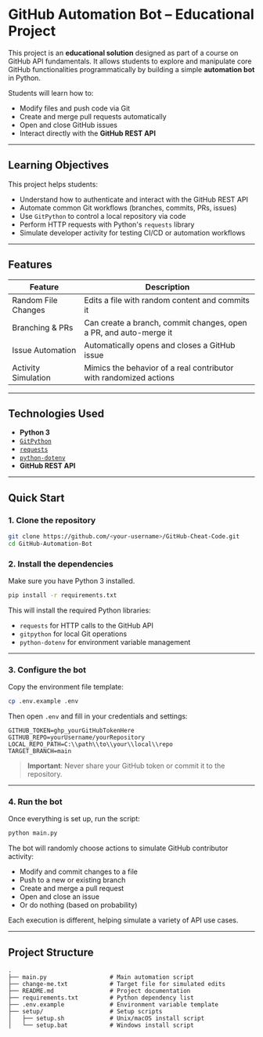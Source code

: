 # GitHub Automation Bot – Educational Project

This project is an **educational solution** designed as part of a course on GitHub API fundamentals. It allows students to explore and manipulate core GitHub functionalities programmatically by building a simple **automation bot** in Python.

Students will learn how to:
- Modify files and push code via Git
- Create and merge pull requests automatically
- Open and close GitHub issues
- Interact directly with the **GitHub REST API**

---

## Learning Objectives

This project helps students:
- Understand how to authenticate and interact with the GitHub REST API
- Automate common Git workflows (branches, commits, PRs, issues)
- Use `GitPython` to control a local repository via code
- Perform HTTP requests with Python's `requests` library
- Simulate developer activity for testing CI/CD or automation workflows

---

## Features

| Feature                 | Description |
|-------------------------|-------------|
| Random File Changes     | Edits a file with random content and commits it |
| Branching & PRs         | Can create a branch, commit changes, open a PR, and auto-merge it |
| Issue Automation        | Automatically opens and closes a GitHub issue |
| Activity Simulation     | Mimics the behavior of a real contributor with randomized actions |

---

## Technologies Used

- **Python 3**
- [`GitPython`](https://gitpython.readthedocs.io/en/stable/)
- [`requests`](https://docs.python-requests.org/)
- [`python-dotenv`](https://github.com/theskumar/python-dotenv)
- **GitHub REST API**

---

## Quick Start

### 1. Clone the repository

```bash
git clone https://github.com/<your-username>/GitHub-Cheat-Code.git
cd GitHub-Automation-Bot
```
### 2. Install the dependencies

Make sure you have Python 3 installed.

```bash
pip install -r requirements.txt
```

This will install the required Python libraries:
- `requests` for HTTP calls to the GitHub API  
- `gitpython` for local Git operations  
- `python-dotenv` for environment variable management  

---

### 3. Configure the bot

Copy the environment file template:

```bash
cp .env.example .env
```

Then open `.env` and fill in your credentials and settings:

```env
GITHUB_TOKEN=ghp_yourGitHubTokenHere
GITHUB_REPO=yourUsername/yourRepository
LOCAL_REPO_PATH=C:\\path\\to\\your\\local\\repo
TARGET_BRANCH=main
```

> **Important**: Never share your GitHub token or commit it to the repository.

---

### 4. Run the bot

Once everything is set up, run the script:

```bash
python main.py
```

The bot will randomly choose actions to simulate GitHub contributor activity:
- Modify and commit changes to a file  
- Push to a new or existing branch  
- Create and merge a pull request  
- Open and close an issue  
- Or do nothing (based on probability)  

Each execution is different, helping simulate a variety of API use cases.

---

## Project Structure

```text
.
├── main.py                  # Main automation script
├── change-me.txt            # Target file for simulated edits
├── README.md                # Project documentation
├── requirements.txt         # Python dependency list
├── .env.example             # Environment variable template
├── setup/                   # Setup scripts
│   ├── setup.sh             # Unix/macOS install script
│   └── setup.bat            # Windows install script
```
